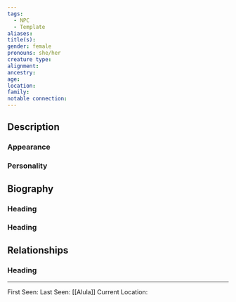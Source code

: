 ```yaml
---
tags:
  - NPC
  - Template
aliases: 
title(s): 
gender: female
pronouns: she/her
creature type: 
alignment: 
ancestry: 
age: 
location: 
family: 
notable connection:
---
```


## Description
### Appearance

### Personality

## Biography
### Heading
### Heading
## Relationships
### Heading
***
First Seen:
Last Seen: [[Alula]]
Current Location: